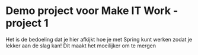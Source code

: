 # Demo project voor Make IT Work - project 1

Het is de bedoeling dat je hier afkijkt hoe je met Spring kunt werken zodat je lekker aan de slag kan!
Dit maakt het moeilijker om te mergen
